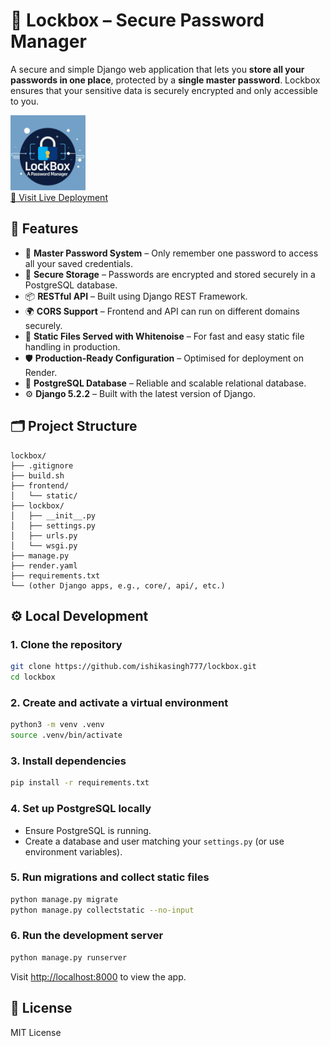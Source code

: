 # 🔐 Lockbox – Secure Password Manager

A secure and simple Django web application that lets you **store all your passwords in one place**, protected by a **single master password**. Lockbox ensures that your sensitive data is securely encrypted and only accessible to you.

<p align="left">
  <img src="lockbox-logo.png" alt="Lockbox Logo" width="120"/><br>
  <a href="https://lockbox-zkgy.onrender.com/">🔗 Visit Live Deployment</a>
</p>


## 🚀 Features

- 🔑 **Master Password System** – Only remember one password to access all your saved credentials.
- 🔐 **Secure Storage** – Passwords are encrypted and stored securely in a PostgreSQL database.
- 📦 **RESTful API** – Built using Django REST Framework.
- 🌍 **CORS Support** – Frontend and API can run on different domains securely.
- 📁 **Static Files Served with Whitenoise** – For fast and easy static file handling in production.
- 🛡️ **Production-Ready Configuration** – Optimised for deployment on Render.
- 💾 **PostgreSQL Database** – Reliable and scalable relational database.
- ⚙️ **Django 5.2.2** – Built with the latest version of Django.


## 🗂️ Project Structure

```
lockbox/
├── .gitignore
├── build.sh
├── frontend/
│   └── static/
├── lockbox/
│   ├── __init__.py
│   ├── settings.py
│   ├── urls.py
│   └── wsgi.py
├── manage.py
├── render.yaml
├── requirements.txt
└── (other Django apps, e.g., core/, api/, etc.)
```


## ⚙️ Local Development

### 1. Clone the repository

```bash
git clone https://github.com/ishikasingh777/lockbox.git
cd lockbox
```

### 2. Create and activate a virtual environment

```bash
python3 -m venv .venv
source .venv/bin/activate
```

### 3. Install dependencies

```bash
pip install -r requirements.txt
```

### 4. Set up PostgreSQL locally

- Ensure PostgreSQL is running.
- Create a database and user matching your `settings.py` (or use environment variables).

### 5. Run migrations and collect static files

```bash
python manage.py migrate
python manage.py collectstatic --no-input
```

### 6. Run the development server

```bash
python manage.py runserver
```

Visit [http://localhost:8000](http://localhost:8000) to view the app.


## 📄 License

MIT License

